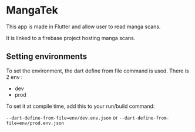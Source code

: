 # MangaTek

This app is made in Flutter and allow user to read manga scans.

It is linked to a firebase project hosting manga scans.

## Setting environments

To set the environment, the dart define from file command is used.
There is 2 env :
- dev
- prod

To set it at compile time, add this to your run/build command:

```--dart-define-from-file=env/dev.env.json```
or
```--dart-define-from-file=env/prod.env.json```


